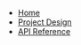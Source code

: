 - [Home](index.md)
- [Project Design](task-table-design.md)
- [API Reference](reference/baliza/index.md)
